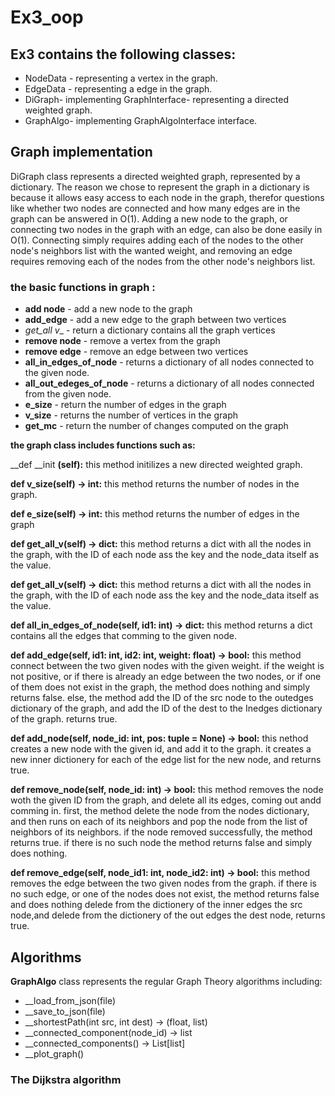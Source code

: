 # Ex3_oop

## Ex3 contains the following classes:
* NodeData - representing a vertex in the graph.
* EdgeData - representing a edge in the graph.
* DiGraph- implementing GraphInterface- representing a directed weighted graph.
* GraphAlgo- implementing GraphAlgoInterface interface.

## Graph implementation
DiGraph class represents a directed weighted graph, represented by a dictionary.
The reason we chose to represent the graph in a dictionary is because it allows easy access to each node in the graph, therefor questions like whether two nodes are connected and how many edges are in the graph can be answered in O(1). Adding a new node to the graph, or connecting two nodes in the graph with an edge, can also be done easily in O(1). Connecting simply requires adding each of the nodes to the other node's neighbors list with the wanted weight, and removing an edge requires removing each of the nodes from the other node's neighbors list.

### the basic functions in graph :
* __add node__ - add a new node to the graph
* __add_edge__ - add a new edge to the graph between two vertices
* __get_all_ v__ - return a dictionary contains all the graph vertices
* __remove node__ - remove a vertex from the graph
* __remove edge__ - remove an edge between two vertices
* __all_in_edges_of_node__ - returns a dictionary of all nodes connected to the given node.
* __all_out_edeges_of_node__ - returns a dictionary of all nodes connected from the given node.
* __e_size__ - return the number of edges in the graph
* __v_size__ - returns the number of vertices in the graph
* __get_mc__ - return the number of changes computed on the graph

__the graph class includes functions such as:__

__def __init __(self):__
this method initilizes a new directed weighted graph.

__def v_size(self) -> int:__
this method returns the number of nodes in the graph.

__def e_size(self) -> int:__
this method returns the number of edges in the graph

__def get_all_v(self) -> dict:__ 
this method returns a dict with all the nodes in the graph, with the ID of each node ass the key and the node_data itself as the value.

__def get_all_v(self) -> dict:__ 
this method returns a dict with all the nodes in the graph, with the ID of each node ass the key and the node_data itself as the value.

__def all_in_edges_of_node(self, id1: int) -> dict:__ 
this method returns a dict contains all the edges that comming to the given node.

__def add_edge(self, id1: int, id2: int, weight: float) -> bool:__
this method connect between the two given nodes with the given weight.
if the weight is not positive, or if there is already an edge between the two nodes, or if one of them does not exist in the graph, the method does nothing and simply returns false.
else, the method add the ID of the src node to the outedges dictionary of the graph, and add the ID of the dest to the Inedges dictionary of the graph.
returns true.

__def add_node(self, node_id: int, pos: tuple = None) -> bool:__
this nethod creates a new node with the given id, and add it to the graph.
it creates a new inner dictionery for each of the edge list for the new node, and returns true.

__def remove_node(self, node_id: int) -> bool:__
this method removes the node woth the given ID from the graph, and delete all its edges, coming out andd comming in.
first, the method delete the node from the nodes dictionary, and then runs on each of its neighbors and pop the node from the list of neighbors of its neighbors.
if the node removed successfully, the method returns true.
if there is no such node the method returns false and simply does nothing.

__def remove_edge(self, node_id1: int, node_id2: int) -> bool:__
this method removes the edge between the two given nodes from the graph.
if there is no such edge, or one of the nodes does not exist, the method returns false and does nothing
delede from the dictionery of the inner edges the src node,and delede from the dictionery of the out edges the dest node,
returns true.


## Algorithms

__GraphAlgo__ class represents the regular Graph Theory algorithms including:

* __load_from_json(file)
* __save_to_json(file)
* __shortestPath(int src, int dest) -> (float, list)
* __connected_component(node_id) -> list
* __connected_components() -> List[list]
* __plot_graph()

### The Dijkstra algorithm



